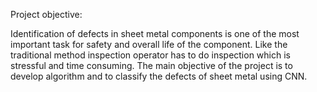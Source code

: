 Project objective:

Identification of defects in sheet metal components is one of the most important task for safety and overall life of the component. Like the traditional method inspection operator has to do inspection which is stressful and time consuming. The main objective of the project is to develop algorithm and to classify the defects of sheet metal using CNN.
